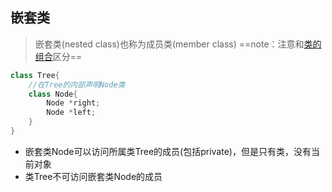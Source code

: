 ## 嵌套类
> 嵌套类(nested class)也称为成员类(member class)
==note：注意和[类的组合](7.类的组合.md)区分==
```cpp
class Tree{ 
    //在Tree的内部声明Node类
    class Node{
        Node *right;
        Node *left;
    }
}
```
* 嵌套类Node可以访问所属类Tree的成员(包括private)，但是只有类，没有当前对象
* 类Tree不可访问嵌套类Node的成员